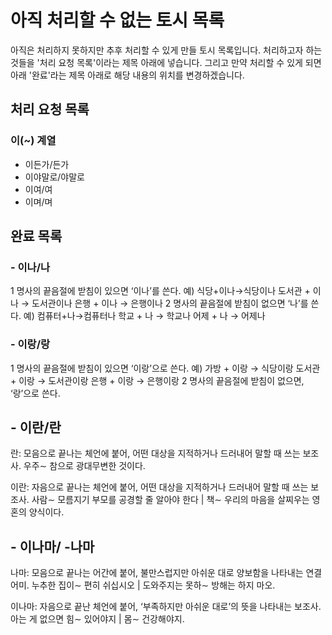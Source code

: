 # 아직 처리할 수 없는 토시 목록

아직은 처리하지 못하지만 추후 처리할 수 있게 만들 토시 목록입니다. 처리하고자 하는 것들을 '처리 요청 목록'이라는 제목 아래에 넣습니다. 그리고 만약 처리할 수 있게 되면 아래 '완료'라는 제목 아래로 해당 내용의 위치를 변경하겠습니다.

## 처리 요청 목록

### 이(~) 계열

- 이든가/든가
- 이야말로/야말로
- 이여/여
- 이며/며

## 완료 목록

### - 이나/나

1 명사의 끝음절에 받침이 있으면 ‘이나’를 쓴다.
예) 식당+이나→식당이나 도서관 + 이나 → 도서관이나 은행 + 이나 → 은행이나
2 명사의 끝음절에 받침이 없으면 ‘나’를 쓴다.
예) 컴퓨터+나→컴퓨터나 학교 + 나 → 학교나 어제 + 나 → 어제나

### - 이랑/랑

1 명사의 끝음절에 받침이 있으면 ‘이랑’으로 쓴다.
예) 가방 + 이랑 → 식당이랑 도서관 + 이랑 → 도서관이랑 은행 + 이랑 → 은행이랑
2 명사의 끝음절에 받침이 없으면, ‘랑’으로 쓴다.

## - 이란/란

란: 모음으로 끝나는 체언에 붙어, 어떤 대상을 지적하거나 드러내어 말할 때 쓰는 보조사. 우주∼ 참으로 광대무변한 것이다.

이란: 자음으로 끝나는 체언에 붙어, 어떤 대상을 지적하거나 드러내어 말할 때 쓰는 보조사. 사람∼ 모름지기 부모를 공경할 줄 알아야 한다 | 책∼ 우리의 마음을 살찌우는 영혼의 양식이다.

## - 이나마/ -나마

나마: 모음으로 끝나는 어간에 붙어, 불만스럽지만 아쉬운 대로 양보함을 나타내는 연결 어미. 누추한 집이∼ 편히 쉬십시오 | 도와주지는 못하∼ 방해는 하지 마오.

이나마: 자음으로 끝난 체언에 붙어, ‘부족하지만 아쉬운 대로’의 뜻을 나타내는 보조사. 아는 게 없으면 힘∼ 있어야지 | 몸∼ 건강해야지.
